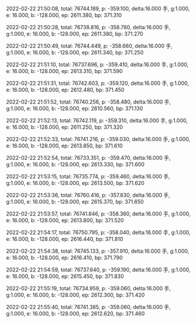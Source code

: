 2022-02-22 21:50:08, total: 76744.189, p: -359.100, delta:16.000 手, g:1.000, e: 16.000, b: -128.000, ep: 2611.380, bp: 371.310

2022-02-22 21:50:28, total: 76738.816, p: -358.780, delta:16.000 手, g:1.000, e: 16.000, b: -128.000, ep: 2611.380, bp: 371.270

2022-02-22 21:50:49, total: 76744.449, p: -358.660, delta:16.000 手, g:1.000, e: 16.000, b: -128.000, ep: 2611.340, bp: 371.250

2022-02-22 21:51:10, total: 76737.696, p: -359.410, delta:16.000 手, g:1.000, e: 16.000, b: -128.000, ep: 2613.310, bp: 371.590

2022-02-22 21:51:31, total: 76742.603, p: -359.120, delta:16.000 手, g:1.000, e: 16.000, b: -128.000, ep: 2612.480, bp: 371.450

2022-02-22 21:51:52, total: 76740.256, p: -358.480, delta:16.000 手, g:1.000, e: 16.000, b: -128.000, ep: 2610.560, bp: 371.130

2022-02-22 21:52:13, total: 76742.119, p: -359.310, delta:16.000 手, g:1.000, e: 16.000, b: -128.000, ep: 2611.250, bp: 371.320

2022-02-22 21:52:33, total: 76741.216, p: -359.030, delta:16.000 手, g:1.000, e: 16.000, b: -128.000, ep: 2613.850, bp: 371.610

2022-02-22 21:52:54, total: 76733.351, p: -359.470, delta:16.000 手, g:1.000, e: 16.000, b: -128.000, ep: 2613.330, bp: 371.600

2022-02-22 21:53:15, total: 76735.774, p: -359.460, delta:16.000 手, g:1.000, e: 16.000, b: -128.000, ep: 2613.500, bp: 371.620

2022-02-22 21:53:36, total: 76760.416, p: -357.830, delta:16.000 手, g:1.000, e: 16.000, b: -128.000, ep: 2615.370, bp: 371.650

2022-02-22 21:53:57, total: 76741.846, p: -358.360, delta:16.000 手, g:1.000, e: 16.000, b: -128.000, ep: 2613.800, bp: 371.520

2022-02-22 21:54:17, total: 76750.795, p: -358.040, delta:16.000 手, g:1.000, e: 16.000, b: -128.000, ep: 2616.440, bp: 371.810

2022-02-22 21:54:38, total: 76745.133, p: -357.910, delta:16.000 手, g:1.000, e: 16.000, b: -128.000, ep: 2616.410, bp: 371.790

2022-02-22 21:54:59, total: 76737.640, p: -359.190, delta:16.000 手, g:1.000, e: 16.000, b: -128.000, ep: 2615.450, bp: 371.830

2022-02-22 21:55:19, total: 76734.959, p: -359.060, delta:16.000 手, g:1.000, e: 16.000, b: -128.000, ep: 2612.300, bp: 371.420

2022-02-22 21:55:40, total: 76741.385, p: -359.060, delta:16.000 手, g:1.000, e: 16.000, b: -128.000, ep: 2612.620, bp: 371.460